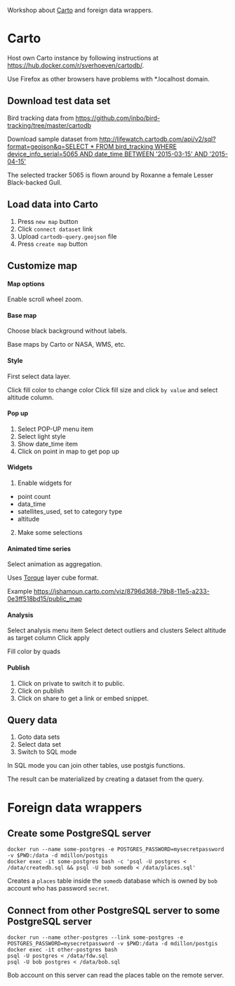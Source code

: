 Workshop about [Carto](https://carto.com) and foreign data wrappers.

# Carto

Host own Carto instance by following instructions at https://hub.docker.com/r/sverhoeven/cartodb/.

Use Firefox as other browsers have problems with \*.localhost domain.

## Download test data set

Bird tracking data from https://github.com/inbo/bird-tracking/tree/master/cartodb

Download sample dataset from [http://lifewatch.cartodb.com/api/v2/sql?format=geojson&q=SELECT * FROM bird_tracking WHERE device_info_serial=5065 AND date_time BETWEEN '2015-03-15' AND '2015-04-15'](http://lifewatch.cartodb.com/api/v2/sql?format=geojson&q=SELECT+%2A+FROM+bird_tracking+WHERE+device_info_serial%3D5065+AND+date_time+BETWEEN+%272015-03-15%27+AND+%272015-04-15%27)

The selected tracker 5065 is flown around by Roxanne a female Lesser Black-backed Gull.

## Load data into Carto

1. Press `new map` button
2. Click `connect dataset` link
3. Upload `cartodb-query.geojson` file
4. Press `create map` button

## Customize map

#### Map options

Enable scroll wheel zoom.

#### Base map

Choose black background without labels.

Base maps by Carto or NASA, WMS, etc.

#### Style

First select data layer.

Click fill color to change color
Click fill size and click `by value` and select altitude column.

#### Pop up

1. Select POP-UP menu item
2. Select light style
3. Show date_time item
4. Click on point in map to get pop up

#### Widgets

1. Enable widgets for
  * point count
  * data_time
  * satellites_used, set to category type
  * altitude

2. Make some selections

#### Animated time series

Select animation as aggregation.

Uses [Torque](https://github.com/CartoDB/torque) layer cube format.

Example https://jshamoun.carto.com/viz/8796d368-79b8-11e5-a233-0e3ff518bd15/public_map

#### Analysis

Select analysis menu item
Select detect outliers and clusters
Select altitude as target column
Click apply

Fill color by quads

#### Publish

1. Click on private to switch it to public.
2. Click on publish
3. Click on share to get a link or embed snippet.

## Query data

1. Goto data sets
2. Select data set
3. Switch to SQL mode

In SQL mode you can join other tables, use postgis functions.

The result can be materialized by creating a dataset from the query.

# Foreign data wrappers

## Create some PostgreSQL server

```
docker run --name some-postgres -e POSTGRES_PASSWORD=mysecretpassword -v $PWD:/data -d mdillon/postgis
docker exec -it some-postgres bash -c 'psql -U postgres < /data/createdb.sql && psql -U bob somedb < /data/places.sql'
```

Creates a `places` table inside the `somedb` database which is owned by `bob` account who has password `secret`.

## Connect from other PostgreSQL server to some PostgreSQL server

```
docker run --name other-postgres --link some-postgres -e POSTGRES_PASSWORD=mysecretpassword -v $PWD:/data -d mdillon/postgis
docker exec -it other-postgres bash
psql -U postgres < /data/fdw.sql
psql -U bob postgres < /data/bob.sql
```

Bob account on this server can read the places table on the remote server.
